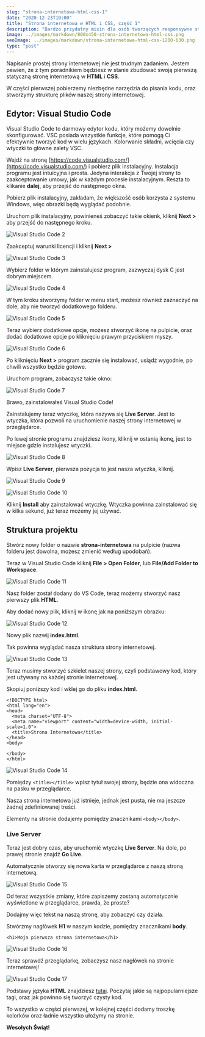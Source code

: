 ```yaml
---
slug: "strona-internetowa-html-css-1"
date: "2020-12-23T10:00"
title: "Strona internetowa w HTML i CSS, część 1"
description: "Bardzo przydatny mixin dla osób tworzących responsywne strony internetowe."
image: ../images/markdown/800x450-strona-internetowa-html-css.png
seoImage: ../images/markdown/strona-internetowa-html-css-1200-630.png
type: "post"
---
```

Napisanie prostej strony internetowej nie jest trudnym zadaniem.
Jestem pewien, że z tym poradnikiem będziesz w stanie zbudować swoją pierwszą
statyczną stronę internetową w **HTML** i **CSS**.

W części pierwszej pobierzemy niezbędne narzędzia do pisania kodu, oraz stworzymy
strukturę plików naszej strony internetowej.

## Edytor: Visual Studio Code
Visual Studio Code to darmowy edytor kodu, który możemy dowolnie skonfigurować.
VSC posiada wszystkie funkcje, które pomogą Ci efektywnie tworzyć kod w wielu
językach. Kolorwanie składni, wcięcia czy wtyczki to główne zalety VSC.

Wejdź na stronę [https://code.visualstudio.com/](https://code.visualstudio.com/)
i pobierz plik instalacyjny.
Instalacja programu jest intuicyjna i prosta. Jedyna interakcja z Twojej strony
to zaakceptowanie umowy, jak w każdym procesie instalacyjnym.
Reszta to klikanie **dalej**, aby przejść do następnego okna.

Pobierz plik instalacyjny, zakładam, że większość osób korzysta z systemu Windows,
więc obrazki będą wyglądać podobnie.

Uruchom plik instalacyjny, powinieneś zobaczyć takie okienk, kliknij **Next >**
aby przejść do następnego kroku.

<div class="markdown-image">

![Visual Studio Code 2](../images/markdown/vsc-2.png)

</div>

Zaakceptuj warunki licencji i kliknij **Next >**

<div class="markdown-image">

![Visual Studio Code 3](../images/markdown/vsc-3.png)

</div>

Wybierz folder w którym zainstalujesz program, zazwyczaj dysk C jest dobrym miejscem.

<div class="markdown-image">

![Visual Studio Code 4](../images/markdown/vsc-4.png)

</div>

W tym kroku stworzymy folder w menu start, możesz również zaznaczyć na dole,
aby nie tworzyć dodatkowego folderu.

<div class="markdown-image">

![Visual Studio Code 5](../images/markdown/vsc-5.png)

</div>

Teraz wybierz dodatkowe opcje, możesz stworzyć ikonę na pulpicie, oraz dodać
dodatkowe opcje po kliknięciu prawym przyciskiem myszy.

<div class="markdown-image">

![Visual Studio Code 6](../images/markdown/vsc-6.png)

</div>

Po kliknięciu **Next >** program zacznie się instalować, usiądź wygodnie,
po chwili wszystko będzie gotowe.

Uruchom program, zobaczysz takie okno:
<div class="markdown-image">

![Visual Studio Code 7](../images/markdown/vsc-7.png)

</div>

Brawo, zainstalowałeś Visual Studio Code!

Zainstalujemy teraz wtyczkę, która nazywa się **Live Server**.
Jest to wtyczka, która pozwoli na uruchomienie naszej strony internetowej
w przeglądarce.

Po lewej stronie programu znajdziesz ikony, kliknij w ostanią ikonę, jest to
miejsce gdzie instalujesz wtyczki.

<div class="markdown-image">

![Visual Studio Code 8](../images/markdown/live-server-1.png)

</div>

Wpisz **Live Server**, pierwsza pozycja to jest nasza wtyczka, kliknij.

<div class="markdown-image">

![Visual Studio Code 9](../images/markdown/live-server-2.png)

</div>

<div class="markdown-image">

![Visual Studio Code 10](../images/markdown/live-server-3.png)

</div>

Kliknij **Install** aby zainstalować wtyczkę.
Wtyczka powinna zainstalować się w kilka sekund, już teraz możemy jej używać.

## Struktura projektu

Stwórz nowy folder o nazwie **strona-internetowa** na pulpicie (nazwa folderu
jest dowolna, możesz zmienić według upodobań).

Teraz w Visual Studio Code kliknij **File > Open Folder**, lub **File/Add Folder to Workspace**.

<div class="markdown-image">

![Visual Studio Code 11](../images/markdown/strona-internetowa-1.png)

</div>

Nasz folder został dodany do VS Code, teraz możemy stworzyć nasz pierwszy plik **HTML**.

Aby dodać nowy plik, kliknij w ikonę jak na poniższym obrazku:

<div class="markdown-image">

![Visual Studio Code 12](../images/markdown/strona-internetowa-2.png)

</div>

Nowy plik nazwij **index.html**.

Tak powinna wyglądać nasza struktura strony internetowej.

<div class="markdown-image">

![Visual Studio Code 13](../images/markdown/strona-internetowa-3.png)

</div>

Teraz musimy stworzyć szkielet naszej strony, czyli podstawowy kod, który
jest używany na każdej stronie internetowej.

Skopiuj poniższy kod i wklej go do pliku **index.html**.

```
<!DOCTYPE html>
<html lang="en">
<head>
  <meta charset="UTF-8">
  <meta name="viewport" content="width=device-width, initial-scale=1.0">
  <title>Strona Internetowa</title>
</head>
<body>

</body>
</html>
```

<div class="markdown-image">

![Visual Studio Code 14](../images/markdown/strona-internetowa-4.png)

</div>

Pomiędzy ```<title></title>``` wpisz tytuł swojej strony, będzie ona widoczna
na pasku w przeglądarce.

Nasza strona internetowa już istnieje, jednak jest pusta, nie ma jeszcze żadnej
zdefiniowanej treści.

Elementy na stronie dodajemy pomiędzy znacznikami ```<body></body>```.

### Live Server
Teraz jest dobry czas, aby uruchomić wtyczkę **Live Server**.
Na dole, po prawej stronie znajdź **Go Live**.

Automatycznie otworzy się nowa karta w przeglądarce z naszą stroną internetową.

<div class="markdown-image">

![Visual Studio Code 15](../images/markdown/strona-internetowa-5.png)

</div>

Od teraz wszystkie zmiany, które zapiszemy zostaną automatycznie wyświetlone
w przeglądarce, prawda, że proste?

Dodajmy więc tekst na naszą stronę, aby zobaczyć czy działa.

Stwórzmy nagłówek **H1** w naszym kodzie, pomiędzy znacznikami **body**.

```
<h1>Moja pierwsza strona internetowa</h1>
```

<div class="markdown-image">

![Visual Studio Code 16](../images/markdown/strona-internetowa-6.png)

</div>

Teraz sprawdź przeglądarkę, zobaczysz nasz nagłówek na stronie internetowej!

<div class="markdown-image">

![Visual Studio Code 17](../images/markdown/strona-internetowa-7.png)

</div>

Podstawy języka **HTML** znajdziesz [tutaj](https://developer.mozilla.org/pl/docs/Learn/Getting_started_with_the_web/HTML_basics). Poczytaj jakie są najpopularniejsze tagi,
oraz jak powinno się tworzyć czysty kod.

To wszystko w części pierwszej, w kolejnej części dodamy troszkę kolorków oraz
ładnie wszystko ułożymy na stronie.


**Wesołych Świąt!**